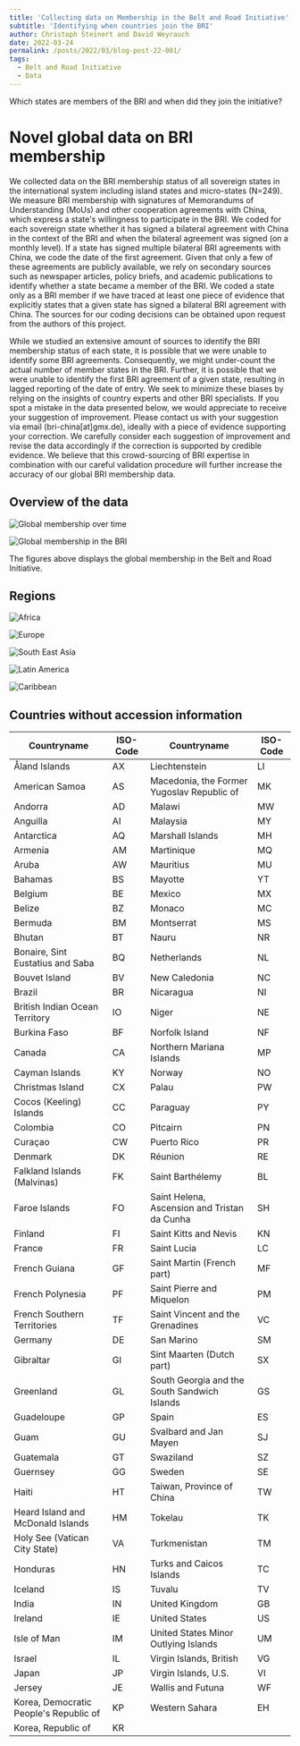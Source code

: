 ```yaml
---
title: 'Collecting data on Membership in the Belt and Road Initiative'
subtitle: 'Identifying when countries join the BRI'
author: Christoph Steinert and David Weyrauch
date: 2022-03-24
permalink: /posts/2022/03/blog-post-22-001/
tags:
  - Belt and Road Initiative
  - Data
---
```


Which states are members of the BRI and when did they join the initiative?

# Novel global data on BRI membership

We collected data on the BRI membership status of all sovereign states in the international system including island states and micro-states (N=249). We measure BRI membership with signatures of Memorandums of Understanding (MoUs) and other cooperation agreements with China, which express a state's willingness to participate in the BRI. We coded for each sovereign state whether it has signed a bilateral agreement with China in the context of the BRI and when the bilateral agreement was signed (on a monthly level). If a state has signed multiple bilateral BRI agreements with China, we code the date of the first agreement. Given that only a few of these agreements are publicly available, we rely on secondary sources such as newspaper articles, policy briefs, and academic publications to identify whether a state became a member of the BRI. We coded a state only as a BRI member if we have traced at least one piece of evidence that explicitly states that a given state has signed a bilateral BRI agreement with China. The sources for our coding decisions can be obtained upon request from the authors of this project. 

While we studied an extensive amount of sources to identify the BRI membership status of each state, it is possible that we were unable to identify some BRI agreements. Consequently, we might under-count the actual number of member states in the BRI. Further, it is possible that we were unable to identify the first BRI agreement of a given state, resulting in lagged reporting of the date of entry. We seek to minimize these biases by relying on the insights of country experts and other BRI specialists. If you spot a mistake in the data presented below, we would appreciate to receive your suggestion of improvement. Please contact us with your suggestion via email (bri-china[at]gmx.de), ideally with a piece of evidence supporting your correction. We carefully consider each suggestion of improvement and revise the data accordingly if the correction is supported by credible evidence. We believe that this crowd-sourcing of BRI expertise in combination with our careful validation procedure will further increase the accuracy of our global BRI membership data. 

## Overview of the data

![Global membership over time](/images/bri-membership/worldmap_over_time.gif "BRI Members over time")



![Global membership in the BRI](/images/bri-membership/worldmap.png "Global participation in the BRI")


The figures above displays the global membership in the Belt and Road Initiative.


## Regions


![Africa](/images/bri-membership/africa.png "Africa")

![Europe](/images/bri-membership/europe.png  "Europe")

![South East Asia](/images/bri-membership/south_east_asia.png "South-East Asia")

![Latin America](/images/bri-membership/latin_america.png "Latin America")

![Caribbean](/images/bri-membership/caribbean.png "Caribbean")



## Countries without accession information


| Countryname                            | ISO-Code | Countryname                                    | ISO-Code |
|----------------------------------------|----------|------------------------------------------------|----------|
| Åland Islands                          | AX       | Liechtenstein                                  | LI       |
| American   Samoa                       | AS       | Macedonia,   the Former Yugoslav Republic of   | MK       |
| Andorra                                | AD       | Malawi                                         | MW       |
| Anguilla                               | AI       | Malaysia                                       | MY       |
| Antarctica                             | AQ       | Marshall Islands                               | MH       |
| Armenia                                | AM       | Martinique                                     | MQ       |
| Aruba                                  | AW       | Mauritius                                      | MU       |
| Bahamas                                | BS       | Mayotte                                        | YT       |
| Belgium                                | BE       | Mexico                                         | MX       |
| Belize                                 | BZ       | Monaco                                         | MC       |
| Bermuda                                | BM       | Montserrat                                     | MS       |
| Bhutan                                 | BT       | Nauru                                          | NR       |
| Bonaire, Sint Eustatius and Saba       | BQ       | Netherlands                                    | NL       |
| Bouvet   Island                        | BV       | New   Caledonia                                | NC       |
| Brazil                                 | BR       | Nicaragua                                      | NI       |
| British   Indian Ocean Territory       | IO       | Niger                                          | NE       |
| Burkina Faso                           | BF       | Norfolk Island                                 | NF       |
| Canada                                 | CA       | Northern   Mariana Islands                     | MP       |
| Cayman Islands                         | KY       | Norway                                         | NO       |
| Christmas Island                       | CX       | Palau                                          | PW       |
| Cocos   (Keeling) Islands              | CC       | Paraguay                                       | PY       |
| Colombia                               | CO       | Pitcairn                                       | PN       |
| Curaçao                                | CW       | Puerto Rico                                    | PR       |
| Denmark                                | DK       | Réunion                                        | RE       |
| Falkland   Islands (Malvinas)          | FK       | Saint Barthélemy                               | BL       |
| Faroe Islands                          | FO       | Saint   Helena, Ascension and Tristan da Cunha | SH       |
| Finland                                | FI       | Saint Kitts and Nevis                          | KN       |
| France                                 | FR       | Saint Lucia                                    | LC       |
| French   Guiana                        | GF       | Saint Martin (French part)                     | MF       |
| French Polynesia                       | PF       | Saint Pierre   and Miquelon                    | PM       |
| French   Southern Territories          | TF       | Saint Vincent and the Grenadines               | VC       |
| Germany                                | DE       | San Marino                                     | SM       |
| Gibraltar                              | GI       | Sint Maarten (Dutch part)                      | SX       |
| Greenland                              | GL       | South   Georgia and the South Sandwich Islands | GS       |
| Guadeloupe                             | GP       | Spain                                          | ES       |
| Guam                                   | GU       | Svalbard and   Jan Mayen                       | SJ       |
| Guatemala                              | GT       | Swaziland                                      | SZ       |
| Guernsey                               | GG       | Sweden                                         | SE       |
| Haiti                                  | HT       | Taiwan, Province of China                      | TW       |
| Heard Island and McDonald Islands      | HM       | Tokelau                                        | TK       |
| Holy See   (Vatican City State)        | VA       | Turkmenistan                                   | TM       |
| Honduras                               | HN       | Turks and   Caicos Islands                     | TC       |
| Iceland                                | IS       | Tuvalu                                         | TV       |
| India                                  | IN       | United   Kingdom                               | GB       |
| Ireland                                | IE       | United States                                  | US       |
| Isle of Man                            | IM       | United   States Minor Outlying Islands         | UM       |
| Israel                                 | IL       | Virgin Islands, British                        | VG       |
| Japan                                  | JP       | Virgin   Islands, U.S.                         | VI       |
| Jersey                                 | JE       | Wallis and Futuna                              | WF       |
| Korea, Democratic People's Republic of | KP       | Western   Sahara                               | EH       |
| Korea,   Republic of                   | KR       |     
